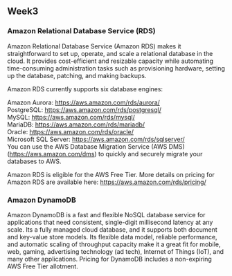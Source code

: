 ## Week3

### Amazon Relational Database Service (RDS)  
Amazon Relational Database Service (Amazon RDS) makes it straightforward to set up, operate, and scale a relational database in the cloud. It provides cost-efficient and resizable capacity while automating time-consuming administration tasks such as provisioning hardware, setting up the database, patching, and making backups.

Amazon RDS currently supports six database engines:

Amazon Aurora: https://aws.amazon.com/rds/aurora/  
PostgreSQL: https://aws.amazon.com/rds/postgresql/  
MySQL: https://aws.amazon.com/rds/mysql/  
MariaDB: https://aws.amazon.com/rds/mariadb/  
Oracle: https://aws.amazon.com/rds/oracle/  
Microsoft SQL Server: https://aws.amazon.com/rds/sqlserver/  
You can use the AWS Database Migration Service (AWS DMS) (https://aws.amazon.com/dms) to quickly and securely migrate your databases to AWS.

Amazon RDS is eligible for the AWS Free Tier. More details on pricing for Amazon RDS are available here: https://aws.amazon.com/rds/pricing/ 

### Amazon DynamoDB  
Amazon DynamoDB is a fast and flexible NoSQL database service for applications that need consistent, single-digit millisecond latency at any scale. Its a fully managed cloud database, and it supports both document and key-value store models. 
Its flexible data model, reliable performance, and automatic scaling of throughput capacity make it a great fit for mobile, web, gaming, advertising technology (ad tech), Internet of Things (IoT), and many other applications. 
Pricing for DynamoDB includes a non-expiring AWS Free Tier allotment.  
